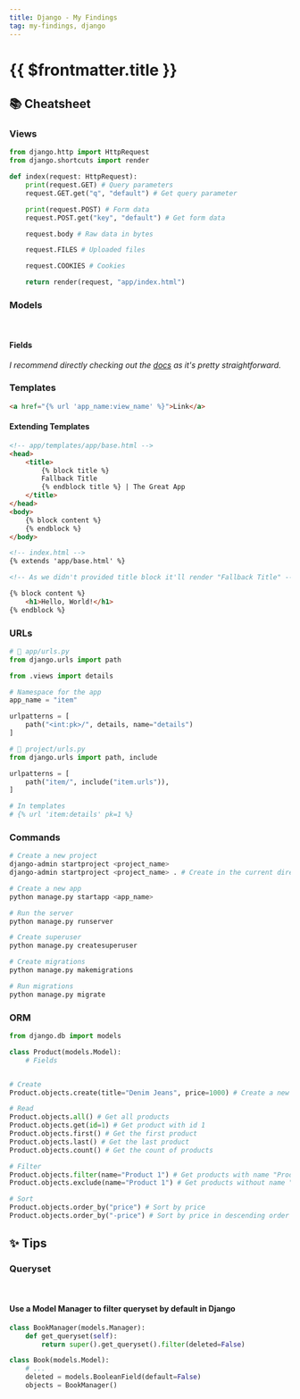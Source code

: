 ```yaml
---
title: Django - My Findings
tag: my-findings, django
---
```


# {{ $frontmatter.title }}

## 📚 Cheatsheet

### Views

```py
from django.http import HttpRequest
from django.shortcuts import render

def index(request: HttpRequest):
    print(request.GET) # Query parameters
    request.GET.get("q", "default") # Get query parameter

    print(request.POST) # Form data
    request.POST.get("key", "default") # Get form data

    request.body # Raw data in bytes

    request.FILES # Uploaded files

    request.COOKIES # Cookies

    return render(request, "app/index.html")
```

### Models

<br>

#### Fields

_I recommend directly checking out the [docs](https://docs.djangoproject.com/en/5.0/ref/models/fields) as it's pretty straightforward._

### Templates

```html
<a href="{% url 'app_name:view_name' %}">Link</a>
```

#### Extending Templates

```html
<!-- app/templates/app/base.html -->
<head>
    <title>
        {% block title %}
        Fallback Title
        {% endblock title %} | The Great App
    </title>
</head>
<body>
    {% block content %}
    {% endblock %}
</body>

<!-- index.html -->
{% extends 'app/base.html' %}

<!-- As we didn't provided title block it'll render "Fallback Title" -->

{% block content %}
    <h1>Hello, World!</h1>
{% endblock %}
```

### URLs

```py
# 📄 app/urls.py
from django.urls import path

from .views import details

# Namespace for the app
app_name = "item"

urlpatterns = [
    path("<int:pk>/", details, name="details")
]

# 📄 project/urls.py
from django.urls import path, include

urlpatterns = [
    path("item/", include("item.urls")),
]

# In templates
# {% url 'item:details' pk=1 %}
```

### Commands

```bash
# Create a new project
django-admin startproject <project_name>
django-admin startproject <project_name> . # Create in the current directory

# Create a new app
python manage.py startapp <app_name>

# Run the server
python manage.py runserver

# Create superuser
python manage.py createsuperuser

# Create migrations
python manage.py makemigrations

# Run migrations
python manage.py migrate
```

### ORM

```py
from django.db import models

class Product(models.Model):
    # Fields


# Create
Product.objects.create(title="Denim Jeans", price=1000) # Create a new product

# Read
Product.objects.all() # Get all products
Product.objects.get(id=1) # Get product with id 1
Product.objects.first() # Get the first product
Product.objects.last() # Get the last product
Product.objects.count() # Get the count of products

# Filter
Product.objects.filter(name="Product 1") # Get products with name "Product 1"
Product.objects.exclude(name="Product 1") # Get products without name "Product 1"

# Sort
Product.objects.order_by("price") # Sort by price
Product.objects.order_by("-price") # Sort by price in descending order
```

## ✨ Tips

### Queryset

<br>

#### Use a Model Manager to filter queryset by default in Django

```py
class BookManager(models.Manager):
    def get_queryset(self):
        return super().get_queryset().filter(deleted=False)

class Book(models.Model):
    # ...
    deleted = models.BooleanField(default=False)
    objects = BookManager()
```
